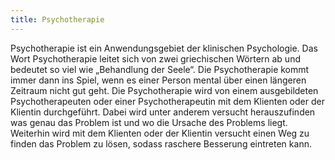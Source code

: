 ```yaml
---
title: Psychotherapie
---
```


Psychotherapie ist ein Anwendungsgebiet der klinischen Psychologie. Das Wort Psychotherapie leitet sich von zwei griechischen Wörtern ab und bedeutet so viel wie „Behandlung der Seele“. Die Psychotherapie kommt immer dann ins Spiel, wenn es einer Person mental über einen längeren Zeitraum nicht gut geht. Die Psychotherapie wird von einem ausgebildeten Psychotherapeuten oder einer Psychotherapeutin mit dem Klienten oder der Klientin durchgeführt. Dabei wird unter anderem versucht herauszufinden was genau das Problem ist und wo die Ursache des Problems liegt. Weiterhin wird mit dem Klienten oder der Klientin versucht einen Weg zu finden das Problem zu lösen, sodass raschere Besserung eintreten kann.
